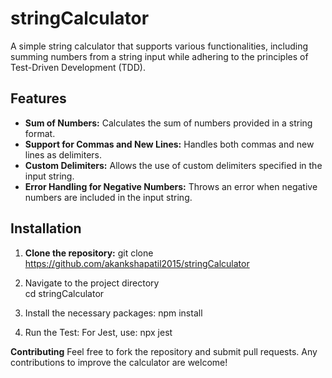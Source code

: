# stringCalculator

A simple string calculator that supports various functionalities, including summing numbers from a string input while adhering to the principles of Test-Driven Development (TDD).

## Features

- **Sum of Numbers:** Calculates the sum of numbers provided in a string format.
- **Support for Commas and New Lines:** Handles both commas and new lines as delimiters.
- **Custom Delimiters:** Allows the use of custom delimiters specified in the input string.
- **Error Handling for Negative Numbers:** Throws an error when negative numbers are included in the input string.

## Installation

1. **Clone the repository:**
   git clone https://github.com/akankshapatil2015/stringCalculator

2. Navigate to the project directory    
    cd stringCalculator

3. Install the necessary packages:
    npm install
   
5. Run the Test: For Jest, use:
    npx jest

**Contributing**
Feel free to fork the repository and submit pull requests. Any contributions to improve the calculator are welcome!
